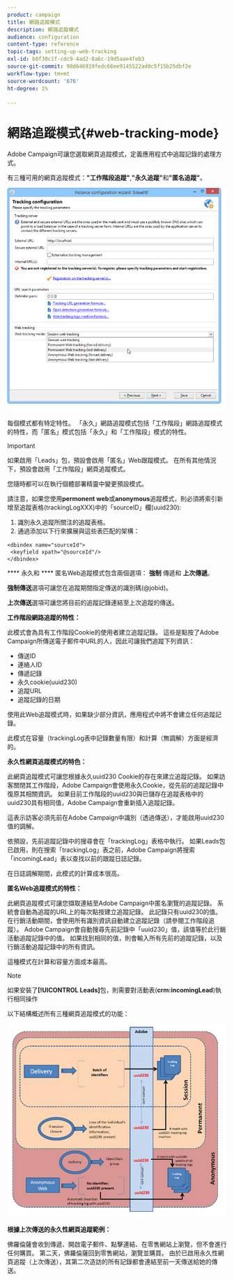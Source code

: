 ```yaml
---
product: campaign
title: 網路追蹤模式
description: 網路追蹤模式
audience: configuration
content-type: reference
topic-tags: setting-up-web-tracking
exl-id: b0f30c1f-cdc9-4ad2-8a6c-19d5aae4feb3
source-git-commit: 98d646919fedc66ee9145522ad0c5f15b25dbf2e
workflow-type: tm+mt
source-wordcount: '676'
ht-degree: 1%

---
```


# 網路追蹤模式{#web-tracking-mode}

Adobe Campaign可讓您選取網頁追蹤模式，定義應用程式中追蹤記錄的處理方式。

有三種可用的網頁追蹤模式：**&quot;工作階段追蹤&quot;**,**&quot;永久追蹤&quot;**&#x200B;和&#x200B;**&quot;匿名追蹤&quot;**。

![](assets/s_ncs_install_deployment_wiz_tracking_mode.png)

每個模式都有特定特性。 「永久」網路追蹤模式包括「工作階段」網路追蹤模式的特性，而「匿名」模式包括「永久」和「工作階段」模式的特性。

>[!IMPORTANT]
>
>如果啟用「Leads」包，預設會啟用「匿名」Web跟蹤模式。 在所有其他情況下，預設會啟用「工作階段」網頁追蹤模式。
>
>您隨時都可以在執行個體部署精靈中變更預設模式。

請注意，如果您使用&#x200B;**permonent web**&#x200B;或&#x200B;**anonymous**&#x200B;追蹤模式，則必須將索引新增至追蹤表格(trackingLogXXX)中的「sourceID」欄(uuid230):

1. 識別永久追蹤所關注的追蹤表格。
1. 通過添加以下行來擴展與這些表匹配的架構：

```
<dbindex name="sourceId">
 <keyfield xpath="@sourceId"/>
</dbindex>
```

**** 永久和 **** 匿名Web追蹤模式包含兩個選項： **強制** 傳遞和 **上次傳遞**。

**強制傳送**&#x200B;選項可讓您在追蹤期間指定傳送的識別碼(@jobid)。

**上次傳送**&#x200B;選項可讓您將目前的追蹤記錄連結至上次追蹤的傳送。

**工作階段網路追蹤的特性：**

此模式會為具有工作階段Cookie的使用者建立追蹤記錄。 這些是點按了Adobe Campaign所傳送電子郵件中URL的人，因此可讓我們追蹤下列資訊：

* 傳送ID
* 連絡人ID
* 傳遞記錄
* 永久cookie(uuid230)
* 追蹤URL
* 追蹤記錄的日期

使用此Web追蹤模式時，如果缺少部分資訊，應用程式中將不會建立任何追蹤記錄。

此模式在容量（trackingLog表中記錄數量有限）和計算（無調解）方面是經濟的。

**永久性網頁追蹤模式的特色：**

此網頁追蹤模式可讓您根據永久uuid230 Cookie的存在來建立追蹤記錄。 如果訪客關閉其工作階段，Adobe Campaign會使用永久Cookie，從先前的追蹤記錄中復原其相關資訊。 如果目前工作階段的uuid230與已儲存在追蹤表格中的uuid230具有相同值，Adobe Campaign會重新插入追蹤記錄。

這表示訪客必須先前在Adobe Campaign中識別（透過傳送），才能啟用uuid230值的調解。

依預設，先前追蹤記錄中的搜尋會在「trackingLog」表格中執行。 如果Leads包已啟用，則在搜索「trackingLog」表之前，Adobe Campaign將搜索「incomingLead」表以查找以前的跟蹤日誌記錄。

在日誌調解期間，此模式的計算成本很高。

**匿名Web追蹤模式的特性：**

此網頁追蹤模式可讓您擷取連結至Adobe Campaign中匿名瀏覽的追蹤記錄。 系統會自動為追蹤的URL上的每次點按建立追蹤記錄。 此記錄只有uuid230的值。 在行銷活動期間，會使用所有識別資訊自動建立追蹤記錄（請參閱工作階段追蹤）。 Adobe Campaign會自動搜尋先前記錄中「uuid230」值，該值等於此行銷活動追蹤記錄中的值。 如果找到相同的值，則會輸入所有先前的追蹤記錄，以及行銷活動追蹤記錄中的所有資訊。

這種模式在計算和容量方面成本最高。

>[!NOTE]
>
>如果安裝了&#x200B;**[!UICONTROL Leads]**&#x200B;包，則需要對活動表(**crm:incomingLead**)執行相同操作

以下結構概述所有三種網頁追蹤模式的功能：

![](assets/s_ncs_install_deployment_wiz_tracking_schema_mode.png)

**根據上次傳送的永久性網頁追蹤範例：**

佛羅倫薩會收到傳遞、開啟電子郵件、點擊連結、在零售網站上瀏覽，但不會進行任何購買。 第二天，佛羅倫薩回到零售網站，瀏覽並購買。 由於已啟用永久性網頁追蹤（上次傳送），其第二次造訪的所有記錄都會連結至前一天傳送給她的傳送。
